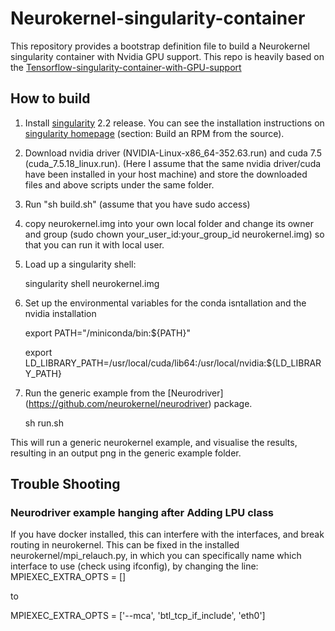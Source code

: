 # Neurokernel-singularity-container
This repository provides a bootstrap definition file to build a Neurokernel singularity container with Nvidia GPU support. This repo is heavily based on the [Tensorflow-singularity-container-with-GPU-support](https://github.com/jdongca2003/Tensorflow-singularity-container-with-GPU-support)

## How to build
 1. Install [singularity](http://singularity.lbl.gov/all-releases) 2.2 release. You can see the installation instructions on [singularity homepage](http://singularity.lbl.gov/install-linux) (section: Build an RPM from the source).
 2. Download nvidia driver (NVIDIA-Linux-x86_64-352.63.run) and cuda 7.5 (cuda_7.5.18_linux.run). (Here I assume that the same nvidia driver/cuda have been installed in your host machine) and store the downloaded files and above scripts under the same folder.

 3. Run "sh build.sh" (assume that you have sudo access) 

 5. copy neurokernel.img into your own local folder and change its owner and group (sudo chown your_user_id:your_group_id neurokernel.img) so that you can run it with local user.

 6. Load up a singularity shell:

    singularity shell neurokernel.img 

 7. Set up the environmental variables for the conda isntallation and the nvidia installation


    export PATH="/miniconda/bin:${PATH}"

    export LD_LIBRARY_PATH=/usr/local/cuda/lib64:/usr/local/nvidia:${LD_LIBRARY_PATH}
 
 8. Run the generic example from the [Neurodriver] (https://github.com/neurokernel/neurodriver) package.

    sh run.sh

This will run a generic neurokernel example, and visualise the results, resulting in an output png in the generic example folder. 

## Trouble Shooting

### Neurodriver example hanging after Adding LPU class

If you have docker installed, this can interfere with the interfaces, and break routing in neurokernel.
This can be fixed in the installed neurokernel/mpi_relauch.py, in which you can specifically name which interface to use (check using ifconfig), by changing the line:
MPIEXEC_EXTRA_OPTS = []

to

MPIEXEC_EXTRA_OPTS = ['--mca', 'btl_tcp_if_include', 'eth0'] 





